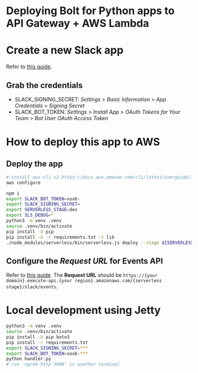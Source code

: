 # Deploying Bolt for Python apps to API Gateway + AWS Lambda

# Create a new Slack app

Refer to [this guide](/README.md).

## Grab the credentials

* SLACK_SIGNING_SECRET: *Settings* > *Basic Information* > *App Credentials* > *Signing Secret*
* SLACK_BOT_TOKEN: *Settings* > *Install App* > *OAuth Tokens for Your Team* > *Bot User OAuth Access Token*

# How to deploy this app to AWS

## Deploy the app

```bash
# install aws-cli v2 https://docs.aws.amazon.com/cli/latest/userguide/install-cliv2-mac.html
aws configure

npm i
export SLACK_BOT_TOKEN=xoxb-
export SLACK_SIGNING_SECRET=
export SERVERLESS_STAGE=dev
export SLS_DEBUG=*
python3 -m venv .venv
source .venv/bin/activate
pip install -U pip
pip install -U -r requirements.txt -t lib
./node_modules/serverless/bin/serverless.js deploy --stage ${SERVERLESS_STAGE} --verbose
```

## Configure the *Request URL* for Events API

Refer to [this guide](/README.md). The **Request URL** should be `https://{your domain}.execute-api.{your region}.amazonaws.com/{serverless stage}/slack/events`.

# Local development using Jetty

```bash
python3 -m venv .venv
source .venv/bin/activate
pip install -U pip boto3
pip install -r requirements.txt
export SLACK_SIGNING_SECRET=***
export SLACK_BOT_TOKEN=xoxb-***
python handler.py
# run `ngrok http 3000` in another terminal
```
